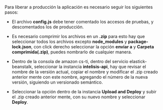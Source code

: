 Para liberar a producción la aplicación es necesario seguir los siguientes pasos:
*  El archivo **config.js** debe tener comentado los accesos de pruebas, y descomentados los de producción. 

*  Es necesario comprimir los archivos en un **.zip** para esto hay que seleccionar todos los archivos excepto **node_modules** y **package-lock.json**, con click derecho seleccionar la opción **enviar a** y **Carpeta comprimida(.zip)**, puedes nombrarlo de cualquier manera.

*  Dentro de la consola de amazon cs-ti, dentro del servicio elastick-beanstalk, seleccionar la instancia **intelisis-api**, hay que revisar el nombre de la versión actual, copiar el nombre y modificar el .zip creado anterior mente con este nombre, agregando el número de la nueva versión, siguiendo un versionado semántico.

*  Seleccionar la opción dentro de la instancia **Upload and Deploy** y subir el .zip creado anterior mente, con su nuevo nombre y seleccionar **Deploy**.